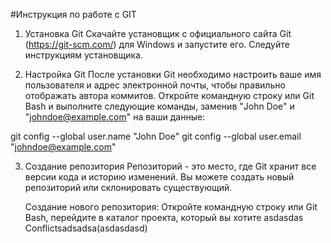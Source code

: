 #Инструкция по работе с GIT


1. Установка Git
Скачайте установщик с официального сайта Git (https://git-scm.com/) для Windows и запустите его. Следуйте инструкциям установщика.

2. Настройка Git
После установки Git необходимо настроить ваше имя пользователя и адрес электронной почты, чтобы правильно отображать автора коммитов. Откройте командную строку или Git Bash и выполните следующие команды, заменив "John Doe" и "johndoe@example.com" на ваши данные:


git config --global user.name "John Doe"
git config --global user.email "johndoe@example.com"


3. Создание репозитория
Репозиторий - это место, где Git хранит все версии кода и историю изменений. Вы можете создать новый репозиторий или склонировать существующий.

    Создание нового репозитория:
    Откройте командную строку или Git Bash, перейдите в каталог проекта, который вы хотите 
    asdasdas
Conflictsadsadsa(asdasdasd)